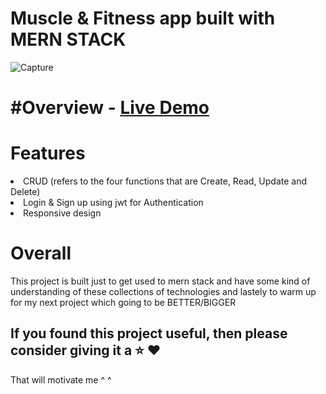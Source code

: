 <h1 align="left"> Muscle & Fitness app built with MERN STACK
</h1>

![Capture](https://user-images.githubusercontent.com/99812352/184708143-2379dd99-d890-454f-ac40-e70707583da7.PNG)

<h1 align="left">#Overview - <a href="https://musclefitness-mern-stack.herokuapp.com/">Live Demo</a>
 </h1>
<p align="left" Muscle & Fitness app built with React as a front end and node/express as a backend & mongoDB as a database Also jsonwebtoken for authentication ... All used to build a friendly user experience.
</p>
 <h1 align="left"> Features</h1>
<li>CRUD (refers to the four functions that are Create, Read, Update and Delete) </li>
<li>Login & Sign up using jwt for Authentication </li>
<li>Responsive design</li>
<h1 align="left"> Overall</h1>

<p>This project is built just to get used to mern stack and have some kind of understanding of these collections of technologies and lastely to warm up for my next project which going to be BETTER/BIGGER</p>

<h2> If you found this project useful, then please consider giving it a ⭐ ❤️</h2>

That will motivate me ^ ^
